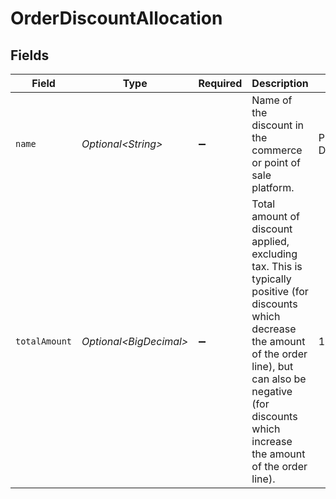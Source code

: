 # OrderDiscountAllocation


## Fields

| Field                                                                                                                                                                                                                          | Type                                                                                                                                                                                                                           | Required                                                                                                                                                                                                                       | Description                                                                                                                                                                                                                    | Example                                                                                                                                                                                                                        |
| ------------------------------------------------------------------------------------------------------------------------------------------------------------------------------------------------------------------------------ | ------------------------------------------------------------------------------------------------------------------------------------------------------------------------------------------------------------------------------ | ------------------------------------------------------------------------------------------------------------------------------------------------------------------------------------------------------------------------------ | ------------------------------------------------------------------------------------------------------------------------------------------------------------------------------------------------------------------------------ | ------------------------------------------------------------------------------------------------------------------------------------------------------------------------------------------------------------------------------ |
| `name`                                                                                                                                                                                                                         | *Optional\<String>*                                                                                                                                                                                                            | :heavy_minus_sign:                                                                                                                                                                                                             | Name of the discount in the commerce or point of sale platform.                                                                                                                                                                | Promotional Discount                                                                                                                                                                                                           |
| `totalAmount`                                                                                                                                                                                                                  | *Optional\<BigDecimal>*                                                                                                                                                                                                        | :heavy_minus_sign:                                                                                                                                                                                                             | Total amount of discount applied, excluding tax. This is typically positive (for discounts which decrease the amount of the order line), but can also be negative (for discounts which increase the amount of the order line). | 15.25                                                                                                                                                                                                                          |